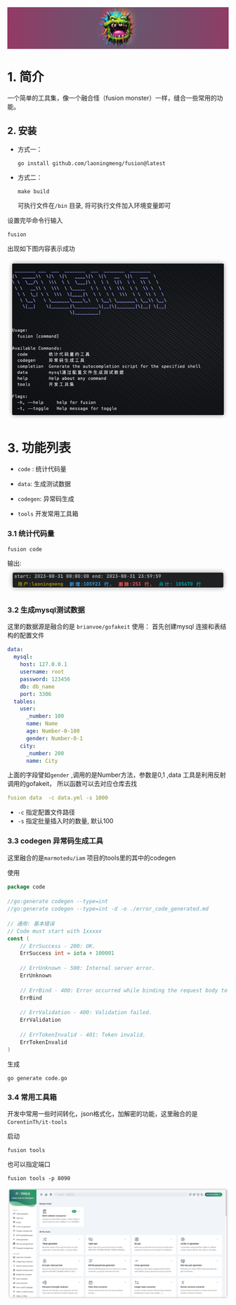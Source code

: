 <img src="./asset/logo.jpg" alt="logo"  />



# 1. 简介

一个简单的工具集，像一个融合怪（fusion monster）一样，缝合一些常用的功能。



## 2. 安装

* 方式一：

  ```shell
  go install github.com/laoningmeng/fusion@latest
  ```

* 方式二：

  ```shell
  make build
  ```

  可执行文件在`/bin` 目录, 将可执行文件加入环境变量即可

设置完毕命令行输入

```shell
fusion 
```

出现如下图内容表示成功

![image-20230831223815814](asset/image-20230831223815814.png)



# 3. 功能列表

* `code` : 统计代码量

* `data`: 生成测试数据

* `codegen`: 异常码生成

* `tools` 开发常用工具箱

  

### 3.1  统计代码量

```shell
fusion code
```
输出:
![img.png](asset/img.png)

### 3.2 生成mysql测试数据

这里的数据源是融合的是 `brianvoe/gofakeit` 
使用：
首先创建mysql 连接和表结构的配置文件

```yaml
data:
  mysql:
    host: 127.0.0.1
    username: root
    password: 123456
    db: db_name
    port: 3306
  tables:
    user:
      _number: 100
      name: Name
      age: Number-0-100
      gender: Number-0-1
    city:
      _number: 200
      name: City
```

上面的字段譬如`gender` ,调用的是Number方法，参数是0,1 ,data 工具是利用反射调用的gofakeit， 所以函数可以去对应仓库去找

```yaml
fusion data  -c data.yml -s 1000
```
* `-c` 指定配置文件路径
* `-s` 指定批量插入时的数量, 默认100

### 3.3  codegen 异常码生成工具

这里融合的是`marmotedu/iam` 项目的tools里的其中的codegen

使用
```go
package code

//go:generate codegen --type=int
//go:generate codegen --type=int -d -o ./error_code_generated.md

// 通用: 基本错误
// Code must start with 1xxxxx
const (
	// ErrSuccess - 200: OK.
	ErrSuccess int = iota + 100001

	// ErrUnknown - 500: Internal server error.
	ErrUnknown

	// ErrBind - 400: Error occurred while binding the request body to the struct.
	ErrBind

	// ErrValidation - 400: Validation failed.
	ErrValidation

	// ErrTokenInvalid - 401: Token invalid.
	ErrTokenInvalid
)
```
生成
```shell
go generate code.go
```

### 3.4  常用工具箱

开发中常用一些时间转化，json格式化，加解密的功能，这里融合的是
`CorentinTh/it-tools` 

启动
```shell
fusion tools 
```
也可以指定端口
```shell
fusion tools -p 8090
```

![img.png](asset/tools.png)



